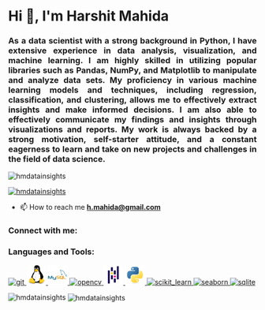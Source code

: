 <h1 align="justify">Hi 👋, I'm Harshit Mahida</h1>
<h3 align="justify">As a data scientist with a strong background in Python, I have extensive experience in data analysis, visualization, and machine learning. I am highly skilled in utilizing popular libraries such as Pandas, NumPy, and Matplotlib to manipulate and analyze data sets. My proficiency in various machine learning models and techniques, including regression, classification, and clustering, allows me to effectively extract insights and make informed decisions. I am also able to effectively communicate my findings and insights through visualizations and reports. My work is always backed by a strong motivation, self-starter attitude, and a constant eagerness to learn and take on new projects and challenges in the field of data science.</h3>

<p align="left"> <img src="https://komarev.com/ghpvc/?username=hmdatainsights&label=Profile%20views&color=0e75b6&style=flat" alt="hmdatainsights" /> </p>

<p align="left"> <a href="https://github.com/ryo-ma/github-profile-trophy"><img src="https://github-profile-trophy.vercel.app/?username=hmdatainsights" alt="hmdatainsights" /></a> </p>

- 📫 How to reach me **h.mahida@gmail.com**

<h3 align="left">Connect with me:</h3>
<p align="left">
</p>

<h3 align="left">Languages and Tools:</h3>
<p align="left"> <a href="https://git-scm.com/" target="_blank" rel="noreferrer"> <img src="https://www.vectorlogo.zone/logos/git-scm/git-scm-icon.svg" alt="git" width="40" height="40"/> </a> <a href="https://www.linux.org/" target="_blank" rel="noreferrer"> <img src="https://raw.githubusercontent.com/devicons/devicon/master/icons/linux/linux-original.svg" alt="linux" width="40" height="40"/> </a> <a href="https://www.mysql.com/" target="_blank" rel="noreferrer"> <img src="https://raw.githubusercontent.com/devicons/devicon/master/icons/mysql/mysql-original-wordmark.svg" alt="mysql" width="40" height="40"/> </a> <a href="https://opencv.org/" target="_blank" rel="noreferrer"> <img src="https://www.vectorlogo.zone/logos/opencv/opencv-icon.svg" alt="opencv" width="40" height="40"/> </a> <a href="https://pandas.pydata.org/" target="_blank" rel="noreferrer"> <img src="https://raw.githubusercontent.com/devicons/devicon/2ae2a900d2f041da66e950e4d48052658d850630/icons/pandas/pandas-original.svg" alt="pandas" width="40" height="40"/> </a> <a href="https://www.python.org" target="_blank" rel="noreferrer"> <img src="https://raw.githubusercontent.com/devicons/devicon/master/icons/python/python-original.svg" alt="python" width="40" height="40"/> </a> <a href="https://scikit-learn.org/" target="_blank" rel="noreferrer"> <img src="https://upload.wikimedia.org/wikipedia/commons/0/05/Scikit_learn_logo_small.svg" alt="scikit_learn" width="40" height="40"/> </a> <a href="https://seaborn.pydata.org/" target="_blank" rel="noreferrer"> <img src="https://seaborn.pydata.org/_images/logo-mark-lightbg.svg" alt="seaborn" width="40" height="40"/> </a> <a href="https://www.sqlite.org/" target="_blank" rel="noreferrer"> <img src="https://www.vectorlogo.zone/logos/sqlite/sqlite-icon.svg" alt="sqlite" width="40" height="40"/> </a> </p>

<p><img align="left" src="https://github-readme-stats.vercel.app/api/top-langs?username=hmdatainsights&show_icons=true&locale=en&layout=compact" alt="hmdatainsights" /></p>

<p>&nbsp;<img align="center" src="https://github-readme-stats.vercel.app/api?username=hmdatainsights&show_icons=true&locale=en" alt="hmdatainsights" /></p>
